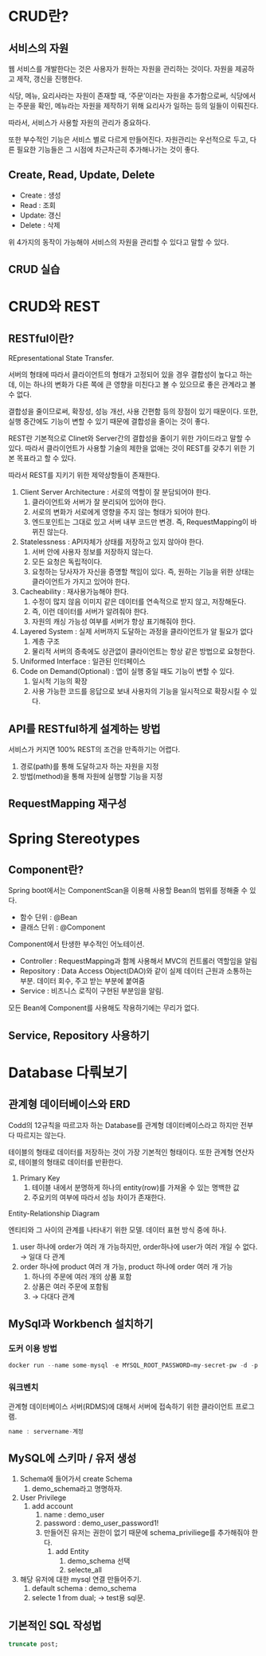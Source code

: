 # CRUD란?

## 서비스의 자원

웹 서비스를 개발한다는 것은 사용자가 원하는 자원을 관리하는 것이다. 자원을 제공하고 제작, 갱신을 진행한다.

식당, 메뉴, 요리사라는 자원이 존재할 때, ‘주문’이라는 자원을 추가함으로써, 식당에서는 주문을 확인, 메뉴라는 자원을 제작하기 위해 요리사가 일하는 등의 일들이 이뤄진다.

따라서, 서비스가 사용할 자원의 관리가 중요하다. 

또한 부수적인 기능은 서비스 별로 다르게 만들어진다. 자원관리는 우선적으로 두고, 다른 필요한 기능들은 그 시점에 차근차근히 추가해나가는 것이 좋다.

## Create, Read, Update, Delete

- Create : 생성
- Read : 조회
- Update: 갱신
- Delete : 삭제

위 4가지의 동작이 가능해야 서비스의 자원을 관리할 수 있다고 말할 수 있다.

## CRUD 실습

# CRUD와 REST

## RESTful이란?

REpresentational State Transfer.

서버의 형태에 따라서 클라이언트의 형태가 고정되어 있을 경우 결합성이 높다고 하는데, 이는 하나의 변화가 다른 쪽에 큰 영향을 미친다고 볼 수 있으므로 좋은 관계라고 볼 수 없다.

결합성을 줄이므로써, 확장성, 성능 개선, 사용 간편함 등의 장점이 있기 때문이다. 또한, 실행 중간에도 기능이 변할 수 있기 때문에 결합성을 줄이는 것이 좋다.

REST란 기본적으로 Clinet와 Server간의 결합성을 줄이기 위한 가이드라고 말할 수 있다. 따라서 클라이언트가 사용할 기술의 제한을 없애는 것이 REST를 갖추기 위한 기본 목표라고 할 수 있다.

따라서 REST를 지키기 위한 제약상항들이 존재한다.

1. Client Server Architecture : 서로의 역할이 잘 분담되어야 한다.
    1. 클라이언트와 서버가 잘 분리되어 있어야 한다.
    2. 서로의 변화가 서로에게 영향을 주지 않는 형태가 되어야 한다.
    3. 엔드포인트는 그대로 있고 서버 내부 코드만 변경. 즉, RequestMapping이 바뀌진 않는다.
2. Statelessness : API자체가 상태를 저장하고 있지 않아야 한다.
    1. 서버 안에 사용자 정보를 저장하지 않는다.
    2. 모든 요청은 독립적이다.
    3. 요청하는 당사자가 자신을 증명할 책임이 있다. 즉, 원하는 기능을 위한 상태는 클라이언트가 가지고 있어야 한다.
3. Cacheability : 재사용가능해야 한다.
    1. 수정이 많지 않음 이미지 같은 데이터를 연속적으로 받지 않고, 저장해둔다.
    2. 즉, 이런 데이터를 서버가 알려줘야 한다.
    3. 자원의 캐싱 가능성 여부를 서버가 항상 표기해줘야 한다.
4. Layered System : 실제 서버까지 도달하는 과정을 클라이언트가 알 필요가 없다
    1. 계층 구조
    2. 물리적 서버의 증축에도 상관없이 클라이언트는 항상 같은 방법으로 요청한다.
5. Uniformed Interface : 일관된 인터페이스
6. Code on Demand(Optional) : 앱이 실행 중일 때도 기능이 변할 수 있다.
    1. 일시적 기능의 확장
    2. 사용 가능한 코드를 응답으로 보내 사용자의 기능을 일시적으로 확장시킬 수 있다.

## API를 RESTful하게 설계하는 방법

서비스가 커지면 100% REST의 조건을 만족하기는 어렵다.

1. 경로(path)를 통해 도달하고자 하는 자원을 지정
2. 방법(method)을 통해 자원에 실행할 기능을 지정

## RequestMapping 재구성

# Spring Stereotypes

## Component란?

Spring boot에서는 ComponentScan을 이용해 사용할 Bean의 범위를 정해줄 수 있다. 

- 함수 단위 : @Bean
- 클래스 단위 : @Component

Component에서 탄생한 부수적인 어노테이션.

- Controller : RequestMapping과 함께 사용해서 MVC의 컨트롤러 역할임을 알림
- Repository : Data Access Object(DAO)와 같이 실제 데이터 근원과 소통하는 부분. 데이터 회수, 주고 받는 부분에 붙여줌
- Service : 비즈니스 로직이 구현된 부분임을 알림.

모든 Bean에 Component를 사용해도 작용하기에는 무리가 없다.

## Service, Repository 사용하기

# Database 다뤄보기

## 관계형 데이터베이스와 ERD

Codd의 12규칙을 따르고자 하는 Database를 관계형 데이터베이스라고 하지만 전부 다 따르지는 않는다.

테이블의 형태로 데이터를 저장하는 것이 가장 기본적인 형태이다. 또한 관계형 연산자로, 테이블의 형태로 데이터를 반환한다.

1. Primary Key
    1. 테이블 내에서 분명하게 하나의 entity(row)를 가져올 수 있는 명백한 값
    2. 주요키의 여부에 따라서 성능 차이가 존재한다.

Entity-Relationship Diagram

엔티티와 그 사이의 관계를 나타내기 위한 모델. 데이터 표현 방식 중에 하나.

1. user 하나에 order가 여러 개 가능하지만, order하나에 user가 여러 개일 수 없다. → 일대 다 관계
2. order 하나에 product 여러 개 가능, product 하나에 order 여러 개 가능
    1. 하나의 주문에 여러 개의 상품 포함
    2. 상품은 여러 주문에 포함됨
    3. → 다대다 관계

## MySql과 Workbench 설치하기

### 도커 이용 방법

```java
docker run --name some-mysql -e MYSQL_ROOT_PASSWORD=my-secret-pw -d -p 3306:3306 mysql:8
```

### 워크벤치

관계형 데이터베이스 서버(RDMS)에 대해서 서버에 접속하기 위한 클라이언트 프로그램.

```java
name : servername-계정

```

## MySQL에 스키마 / 유저 생성

1. Schema에 들어가서 create Schema
    1. demo_schema라고 명명하자.
2. User Privilege
    1. add account
        1. name : demo_user
        2. password : demo_user_password1!
        3. 만들어진 유저는 권한이 없기 때문에 schema_priviliege를 추가해줘야 한다.
            1. add Entity
                1. demo_schema 선택
                2. selecte_all
3. 해당 유저에 대한 mysql 연결 만들어주기.
    1. default schema : demo_schema
    2. selecte 1 from dual; → test용 sql문.

## 기본적인 SQL 작성법

```sql
truncate post;
```
